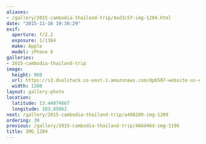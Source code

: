 ```yaml
---
aliases:
- /gallery/2015-cambodia-thailand-trip/4ad3c57-img-1204.html
date: "2015-11-16 19:30:29"
exif:
  aperture: f/2.2
  exposure: 1/1364
  make: Apple
  model: iPhone 6
galleries:
- 2015-cambodia-thailand-trip
image:
  height: 960
  url: https://s3.dualstack.us-east-1.amazonaws.com/dpb587-website-us-east-1/asset/gallery/2015-cambodia-thailand-trip/4ad3c57-img-1204~1280.jpg
  width: 1280
layout: gallery-photo
location:
  latitude: 13.44074667
  longitude: 103.85862
next: /gallery/2015-cambodia-thailand-trip/a408209-img-1209
ordering: 39
previous: /gallery/2015-cambodia-thailand-trip/468d46d-img-1199
title: IMG_1204
---
```

